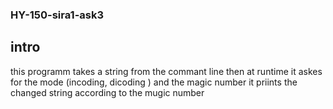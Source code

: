 ### HY-150-sira1-ask3

## intro

this programm takes a string from the commant line 
then at runtime it askes for the mode (incoding, dicoding )
and the magic number 
it priints the changed string according to the mugic number

